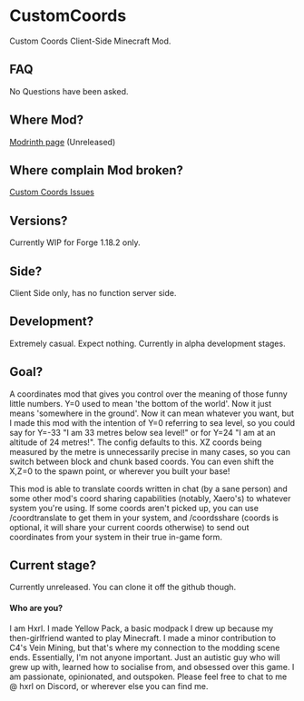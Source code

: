 # CustomCoords
Custom Coords Client-Side Minecraft Mod.

## FAQ
No Questions have been asked.

## Where Mod?
[Modrinth page](https://modrinth.com/project/customcoords) (Unreleased)

## Where complain Mod broken?
[Custom Coords Issues](https://github.com/Hxrlio/CustomCoords/issues)

## Versions?
Currently WIP for Forge 1.18.2 only.

## Side?
Client Side only, has no function server side.

## Development?
Extremely casual. Expect nothing. Currently in alpha development stages.

## Goal?
A coordinates mod that gives you control over the meaning of those funny little numbers.
Y=0 used to mean 'the bottom of the world'. Now it just means 'somewhere in the ground'. Now it can mean whatever you want, but I made this mod with the intention of Y=0 referring to sea level, so you could say for Y=-33 "I am 33 metres below sea level!" or for Y=24 "I am at an altitude of 24 metres!". The config defaults to this.
XZ coords being measured by the metre is unnecessarily precise in many cases, so you can switch between block and chunk based coords. You can even shift the X,Z=0 to the spawn point, or wherever you built your base!

This mod is able to translate coords written in chat (by a sane person) and some other mod's coord sharing capabilities (notably, Xaero's) to whatever system you're using. If some coords aren't picked up, you can use /coordtranslate <coords> to get them in your system, and /coordsshare <coords> (coords is optional, it will share your current coords otherwise) to send out coordinates from your system in their true in-game form.

## Current stage?
Currently unreleased. You can clone it off the github though.

#### Who are you?
I am Hxrl. I made Yellow Pack, a basic modpack I drew up because my then-girlfriend wanted to play Minecraft. I made a minor contribution to C4's Vein Mining, but that's where my connection to the modding scene ends. Essentially, I'm not anyone important. Just an autistic guy who will grew up with, learned how to socialise from, and obsessed over this game. I am passionate, opinionated, and outspoken. Please feel free to chat to me @ hxrl on Discord, or wherever else you can find me.
